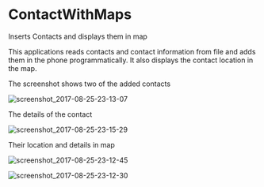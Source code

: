 # ContactWithMaps
Inserts Contacts and displays them in map

This applications reads contacts and contact information from file and adds them in the phone programmatically. It also displays the contact location in the map. 

The screenshot shows two of the added contacts

![screenshot_2017-08-25-23-13-07](https://user-images.githubusercontent.com/30759817/29749117-b8928b4a-8b42-11e7-9c47-3c4026332a9c.png)

The details of the contact

![screenshot_2017-08-25-23-15-29](https://user-images.githubusercontent.com/30759817/29749125-08dace96-8b43-11e7-8cfb-5f52366c85b2.png)

Their location and details in map

![screenshot_2017-08-25-23-12-45](https://user-images.githubusercontent.com/30759817/29749136-44e12084-8b43-11e7-9653-44bc257da06c.png)

![screenshot_2017-08-25-23-12-30](https://user-images.githubusercontent.com/30759817/29749137-4512eec0-8b43-11e7-9eae-575af2eb5311.png)


